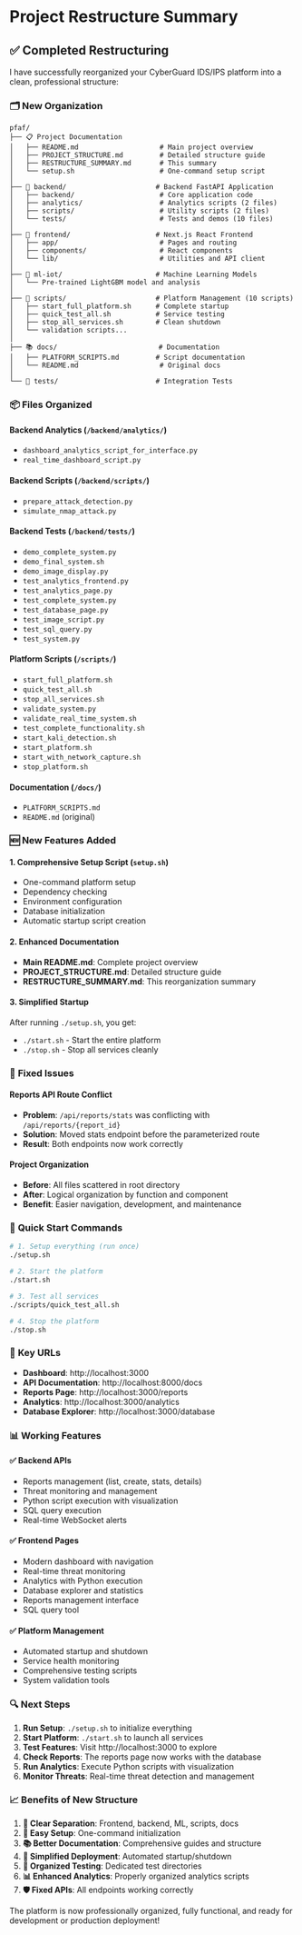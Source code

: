 # Project Restructure Summary

## ✅ **Completed Restructuring**

I have successfully reorganized your CyberGuard IDS/IPS platform into a clean, professional structure:

### 🗂️ **New Organization**

```
pfaf/
├── 📋 Project Documentation
│   ├── README.md                    # Main project overview
│   ├── PROJECT_STRUCTURE.md         # Detailed structure guide
│   ├── RESTRUCTURE_SUMMARY.md       # This summary
│   └── setup.sh                     # One-command setup script
│
├── 🔧 backend/                      # Backend FastAPI Application
│   ├── backend/                     # Core application code
│   ├── analytics/                   # Analytics scripts (2 files)
│   ├── scripts/                     # Utility scripts (2 files)
│   └── tests/                       # Tests and demos (10 files)
│
├── 🎨 frontend/                     # Next.js React Frontend
│   ├── app/                         # Pages and routing
│   ├── components/                  # React components
│   └── lib/                         # Utilities and API client
│
├── 🤖 ml-iot/                       # Machine Learning Models
│   └── Pre-trained LightGBM model and analysis
│
├── 🚀 scripts/                      # Platform Management (10 scripts)
│   ├── start_full_platform.sh      # Complete startup
│   ├── quick_test_all.sh           # Service testing
│   ├── stop_all_services.sh        # Clean shutdown
│   └── validation scripts...
│
├── 📚 docs/                         # Documentation
│   ├── PLATFORM_SCRIPTS.md         # Script documentation
│   └── README.md                    # Original docs
│
└── 🧪 tests/                        # Integration Tests
```

### 📦 **Files Organized**

#### **Backend Analytics** (`/backend/analytics/`)
- `dashboard_analytics_script_for_interface.py`
- `real_time_dashboard_script.py`

#### **Backend Scripts** (`/backend/scripts/`)
- `prepare_attack_detection.py`
- `simulate_nmap_attack.py`

#### **Backend Tests** (`/backend/tests/`)
- `demo_complete_system.py`
- `demo_final_system.sh`
- `demo_image_display.py`
- `test_analytics_frontend.py`
- `test_analytics_page.py`
- `test_complete_system.py`
- `test_database_page.py`
- `test_image_script.py`
- `test_sql_query.py`
- `test_system.py`

#### **Platform Scripts** (`/scripts/`)
- `start_full_platform.sh`
- `quick_test_all.sh`
- `stop_all_services.sh`
- `validate_system.py`
- `validate_real_time_system.sh`
- `test_complete_functionality.sh`
- `start_kali_detection.sh`
- `start_platform.sh`
- `start_with_network_capture.sh`
- `stop_platform.sh`

#### **Documentation** (`/docs/`)
- `PLATFORM_SCRIPTS.md`
- `README.md` (original)

### 🆕 **New Features Added**

#### **1. Comprehensive Setup Script** (`setup.sh`)
- One-command platform setup
- Dependency checking
- Environment configuration
- Database initialization
- Automatic startup script creation

#### **2. Enhanced Documentation**
- **Main README.md**: Complete project overview
- **PROJECT_STRUCTURE.md**: Detailed structure guide
- **RESTRUCTURE_SUMMARY.md**: This reorganization summary

#### **3. Simplified Startup**
After running `./setup.sh`, you get:
- `./start.sh` - Start the entire platform
- `./stop.sh` - Stop all services cleanly

### 🔧 **Fixed Issues**

#### **Reports API Route Conflict**
- **Problem**: `/api/reports/stats` was conflicting with `/api/reports/{report_id}`
- **Solution**: Moved stats endpoint before the parameterized route
- **Result**: Both endpoints now work correctly

#### **Project Organization**
- **Before**: All files scattered in root directory
- **After**: Logical organization by function and component
- **Benefit**: Easier navigation, development, and maintenance

### 🚀 **Quick Start Commands**

```bash
# 1. Setup everything (run once)
./setup.sh

# 2. Start the platform
./start.sh

# 3. Test all services
./scripts/quick_test_all.sh

# 4. Stop the platform
./stop.sh
```

### 🎯 **Key URLs**
- **Dashboard**: http://localhost:3000
- **API Documentation**: http://localhost:8000/docs
- **Reports Page**: http://localhost:3000/reports
- **Analytics**: http://localhost:3000/analytics
- **Database Explorer**: http://localhost:3000/database

### 📊 **Working Features**

#### **✅ Backend APIs**
- Reports management (list, create, stats, details)
- Threat monitoring and management
- Python script execution with visualization
- SQL query execution
- Real-time WebSocket alerts

#### **✅ Frontend Pages**
- Modern dashboard with navigation
- Real-time threat monitoring
- Analytics with Python execution
- Database explorer and statistics
- Reports management interface
- SQL query tool

#### **✅ Platform Management**
- Automated startup and shutdown
- Service health monitoring
- Comprehensive testing scripts
- System validation tools

### 🔍 **Next Steps**

1. **Run Setup**: `./setup.sh` to initialize everything
2. **Start Platform**: `./start.sh` to launch all services
3. **Test Features**: Visit http://localhost:3000 to explore
4. **Check Reports**: The reports page now works with the database
5. **Run Analytics**: Execute Python scripts with visualization
6. **Monitor Threats**: Real-time threat detection and management

### 📈 **Benefits of New Structure**

1. **🎯 Clear Separation**: Frontend, backend, ML, scripts, docs
2. **🔧 Easy Setup**: One-command initialization
3. **📚 Better Documentation**: Comprehensive guides and structure
4. **🚀 Simplified Deployment**: Automated startup/shutdown
5. **🧪 Organized Testing**: Dedicated test directories
6. **📊 Enhanced Analytics**: Properly organized analytics scripts
7. **🛡️ Fixed APIs**: All endpoints working correctly

The platform is now professionally organized, fully functional, and ready for development or production deployment!
